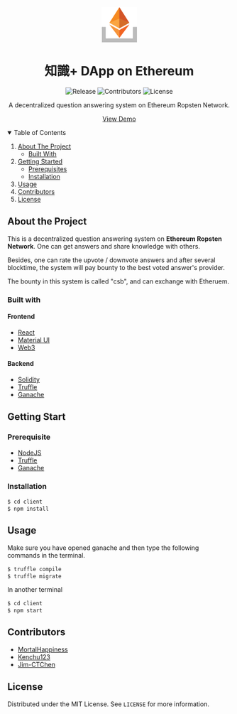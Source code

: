 
<p align="center">
  <img src="https://github.com/MortalHappiness/NMLab2020Fall-Final/blob/master/client/public/logo.png?raw=true" alt="Logo" width="80" height="80">
</p>
<h1 align="center">知識+ DApp on Ethereum</h3>

<p align="center">
  <img src="https://img.shields.io/github/v/release/MortalHappiness/NMLab2020Fall-Final?style=flat-square" alt="Release" />
  <img src="https://img.shields.io/github/contributors/MortalHappiness/NMLab2020Fall-Final?style=flat-square" alt="Contributors" />
  <img src="https://img.shields.io/github/license/MortalHappiness/NMLab2020Fall-Final?style=flat-square" alt="License" />
</p>

<p align="center">
  A decentralized question answering system on Ethereum Ropsten Network.
</p>
<p align="center">
  <a href="https://mortalhappiness.github.io/NMLab2020Fall-Final/">View Demo</a>
</p>

<!-- TABLE OF CONTENTS -->
<details open="open">
  <summary>Table of Contents</summary>
  <ol>
    <li>
      <a href="#about-the-project">About The Project</a>
      <ul>
        <li><a href="#built-with">Built With</a></li>
      </ul>
    </li>
    <li>
      <a href="#getting-started">Getting Started</a>
      <ul>
        <li><a href="#prerequisites">Prerequisites</a></li>
        <li><a href="#installation">Installation</a></li>
      </ul>
    </li>
    <li><a href="#usage">Usage</a></li>
    <li><a href="#contributors">Contributors</a></li>
    <li><a href="#license">License</a></li>
  </ol>
</details>

## About the Project
This is a decentralized question answering system on **Ethereum Ropsten Network**. One can get answers and share knowledge with others.

Besides, one can rate the upvote / downvote answers and after several blocktime, the system will pay bounty to the best voted answer's provider.

The bounty in this system is called "csb", and can exchange with Etheruem.

### Built with

#### Frontend
* [React](https://reactjs.org/)
* [Material UI](https://material-ui.com/)
* [Web3](https://web3js.readthedocs.io/en/v1.3.0/)

#### Backend
* [Solidity](https://docs.soliditylang.org/en/v0.8.1/)
* [Truffle](https://www.trufflesuite.com/docs/truffle/overview)
* [Ganache](https://www.trufflesuite.com/ganache)


## Getting Start

### Prerequisite

* [NodeJS](https://nodejs.org/en/)
* [Truffle](https://www.trufflesuite.com/docs/truffle/overview)
* [Ganache](https://www.trufflesuite.com/ganache)

### Installation

```shell
$ cd client
$ npm install
```

## Usage

Make sure you have opened ganache and then type the following commands in the terminal.

```shell
$ truffle compile
$ truffle migrate
```

In another terminal

```shell
$ cd client
$ npm start
```

## Contributors
* [MortalHappiness](https://github.com/MortalHappiness)
* [Kenchu123](https://github.com/Kenchu123)
* [Jim-CTChen](https://github.com/Jim-CTChen)

## License
Distributed under the MIT License. See `LICENSE` for more information.
